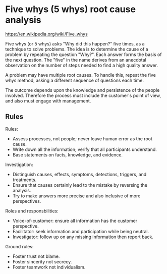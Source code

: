 # Five whys (5 whys) root cause analysis

https://en.wikipedia.org/wiki/Five_whys

Five whys (or 5 whys) asks "Why did this happen?" five times, as a technique to solve problems. The idea is to determine the cause of a problem by repeating the question "Why?". Each answer forms the basis of the next question. The "five" in the name derives from an anecdotal observation on the number of steps needed to find a high quality answer.

A problem may have multiple root causes. To handle this, repeat the five whys method, asking a different sequence of questions each time.

The outcome depends upon the knowledge and persistence of the people involved. Therefore the process must include the customer's point of view, and also must engage with management.


## Rules

Rules:
* Assess processes, not people; never leave human error as the root cause.
* Write down all the information; verify that all participants understand.
* Base statements on facts, knowledge, and evidence.

Investigation:
* Distinguish causes, effects, symptoms, detections, triggers, and treatments.
* Ensure that causes certainly lead to the mistake by reversing the analysis.
* Try to make answers more precise and also inclusive of more perspectives.

Roles and responsbilities:
* Voice-of-customer: ensure all information has the customer perspective.
* Facilitator: seek information and participation while being neutral.
* Investigator: follow up on any missing information then report back.

Ground rules:
* Foster trust not blame.
* Foster sincerity not secrecy.
* Foster teamwork not individualism.

